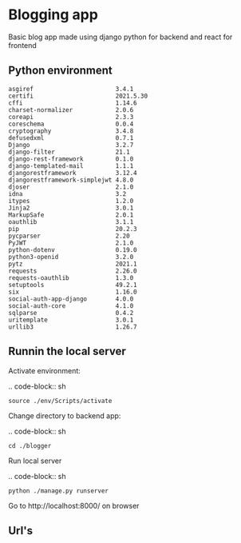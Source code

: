 Blogging app
============

Basic blog app made using django python for backend and react for frontend

Python environment
------------------
    asgiref                       3.4.1    
    certifi                       2021.5.30
    cffi                          1.14.6
    charset-normalizer            2.0.6
    coreapi                       2.3.3
    coreschema                    0.0.4
    cryptography                  3.4.8
    defusedxml                    0.7.1
    Django                        3.2.7
    django-filter                 21.1
    django-rest-framework         0.1.0
    django-templated-mail         1.1.1
    djangorestframework           3.12.4
    djangorestframework-simplejwt 4.8.0
    djoser                        2.1.0
    idna                          3.2
    itypes                        1.2.0
    Jinja2                        3.0.1
    MarkupSafe                    2.0.1
    oauthlib                      3.1.1
    pip                           20.2.3
    pycparser                     2.20
    PyJWT                         2.1.0
    python-dotenv                 0.19.0
    python3-openid                3.2.0
    pytz                          2021.1
    requests                      2.26.0
    requests-oauthlib             1.3.0
    setuptools                    49.2.1
    six                           1.16.0
    social-auth-app-django        4.0.0
    social-auth-core              4.1.0
    sqlparse                      0.4.2
    uritemplate                   3.0.1
    urllib3                       1.26.7

Runnin the local server
------------------------

Activate environment:

.. code-block:: sh

    source ./env/Scripts/activate

Change directory to backend app:

.. code-block:: sh

    cd ./blogger

Run local server

.. code-block:: sh

    python ./manage.py runserver

Go to http://localhost:8000/ on browser

Url's
-----
